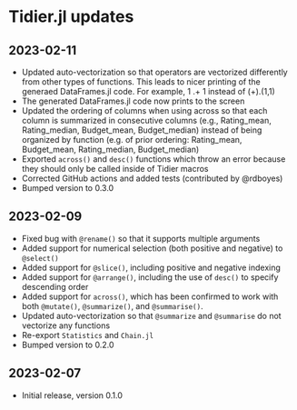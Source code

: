 # Tidier.jl updates

## 2023-02-11
- Updated auto-vectorization so that operators are vectorized differently from other types of functions. This leads to nicer printing of the generaed DataFrames.jl code. For example, 1 .+ 1 instead of (+).(1,1)
- The generated DataFrames.jl code now prints to the screen
- Updated the ordering of columns when using across so that each column is summarized in consecutive columns (e.g., Rating_mean, Rating_median, Budget_mean, Budget_median) instead of being organized by function (e.g. of prior ordering: Rating_mean, Budget_mean, Rating_median, Budget_median) 
- Exported `across()` and `desc()` functions which throw an error because they should only be called inside of Tidier macros
- Corrected GitHub actions and added tests (contributed by @rdboyes)
- Bumped version to 0.3.0

## 2023-02-09

- Fixed bug with `@rename()` so that it supports multiple arguments
- Added support for numerical selection (both positive and negative) to `@select()`
- Added support for `@slice()`, including positive and negative indexing
- Added support for `@arrange()`, including the use of `desc()` to specify descending order
- Added support for `across()`, which has been confirmed to work with both `@mutate()`, `@summarize()`, and `@summarise()`.
- Updated auto-vectorization so that `@summarize` and `@summarise` do not vectorize any functions
- Re-export `Statistics` and `Chain.jl`
- Bumped version to 0.2.0

## 2023-02-07

- Initial release, version 0.1.0